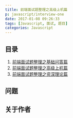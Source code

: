 ```yaml
---
title: 前端面试题整理之高级上机篇
p: javascript/interview-one
date: 2017-01-08 09:26:33
tags: [Javascript, 面试, 题目]
categories: Javascript
---
```


## 目录

1. [前端面试题整理之基础问答篇](/2016/01/08/javascript/interview-one/)
2. [前端面试题整理之高级上机篇](/2017/01/08/javascript/interview-two/)
3. [前端面试题整理之资深理论篇](/2018/01/08/javascript/interview-three/)

<!--more--> 

## 问题




## 关于作者

